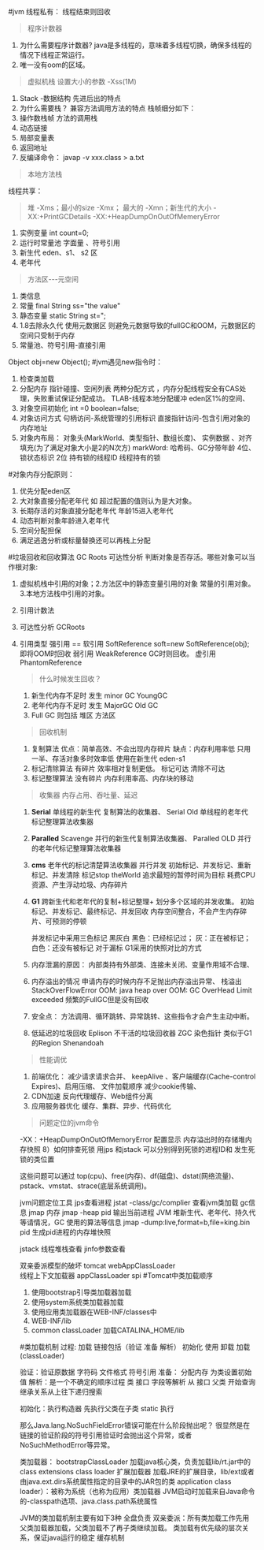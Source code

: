 #jvm
线程私有： 线程结束则回收
>程序计数器
1. 为什么需要程序计数器?
    java是多线程的，意味着多线程切换，确保多线程的情况下线程正常运行。
2. 唯一没有oom的区域。
>虚拟机栈  设置大小的参数 -Xss(1M)
1. Stack -数据结构  先进后出的特点
2. 为什么需要栈？
    兼容方法调用方法的特点 
    栈帧细分如下：
3. 操作数栈帧  方法的调用栈
4. 动态链接
5. 局部变量表
6. 返回地址
7. 反编译命令： javap -v xxx.class > a.txt
>本地方法栈

线程共享：
>堆   -Xms；最小的size  -Xmx； 最大的  -Xmn；新生代的大小  -XX:+PrintGCDetails -XX:+HeapDumpOnOutOfMemeryError
1. 实例变量 int count=0;
2. 运行时常量池   字面量 、符号引用
3. 新生代  eden、s1、 s2 区
4. 老年代 

>方法区---元空间
1. 类信息
2. 常量  final String ss="the value"
3. 静态变量 static String st=";
4. 1.8去除永久代 使用元数据区 则避免元数据导致的fullGC和OOM，元数据区的空间只受制于内存
5. 常量池、符号引用-直接引用

Object obj=new Object(); 
#jvm遇见new指令时：
1. 检查类加载
2. 分配内存   指针碰撞、空闲列表 两种分配方式 ，内存分配线程安全有CAS处理，失败重试保证分配成功。
    TLAB-线程本地分配缓冲 eden区1%的空间、 
3. 对象空间初始化   int =0  boolean=false;  
4. 对象访问方式 句柄访问-系统管理的引用标识  直接指针访问-包含引用对象的内存地址
5. 对象内布局： 对象头(MarkWorld、类型指针、数组长度)、  实例数据    、对齐填充(为了满足对象大小是2的N次方)
    markWord: 哈希码、GC分带年龄 4位、锁状态标识 2位 持有锁的线程ID 线程持有的锁
    
#对象内存分配原则：
1. 优先分配eden区
2. 大对象直接分配老年代  如 超过配置的值则认为是大对象。
3. 长期存活的对象直接分配老年代  年龄15进入老年代
4. 动态判断对象年龄进入老年代
5. 空间分配担保 
6. 满足逃逸分析或标量替换还可以再栈上分配

#垃圾回收和回收算法
GC Roots 可达性分析  判断对象是否存活。哪些对象可以当作根对象:  
1. 虚拟机栈中引用的对象；2.方法区中的静态变量引用的对象  常量的引用对象。  3.本地方法栈中引用的对象。

1. 引用计数法
2. 可达性分析 GCRoots
3. 引用类型
强引用 ==
软引用 SoftReference<Object> soft=new SoftReference(obj);  即将OOM时回收
弱引用 WeakReference   GC时则回收。
虚引用 PhantomReference
>什么时候发生回收？
1. 新生代内存不足时 发生 minor GC  YoungGC
2. 老年代内存不足时 发生 MajorGC   Old GC  
3. Full GC 则包括 堆区 方法区 
> 回收机制
1. 复制算法
    优点：简单高效、不会出现内存碎片   缺点：内存利用率低 只用一半、存活对象多时效率低
    使用在新生代 eden-s1
2. 标记清除算法
   有碎片 效率相对复制更低。 标记可达 清除不可达
3. 标记整理算法
   没有碎片 内存利用率高、内存块的移动
>收集器  内存占用、吞吐量、延迟
 1. **Serial** 单线程的新生代 复制算法的收集器、  Serial Old 单线程的老年代 标记整理算法收集器
 2. **Paralled** Scavenge 并行的新生代复制算法收集器、  Paralled OLD  并行的老年代标记整理算法收集器
 3. **cms** 老年代的标记清楚算法收集器 并行并发
    初始标记、并发标记、重新标记、并发清除   标记stop theWorld  追求最短的暂停时间为目标
    耗费CPU资源、产生浮动垃圾、内存碎片
 4. **G1** 跨新生代和老年代的复制+标记整理+ 划分多个区域的并发收集。 
    初始标记、并发标记、最终标记、并发回收
    内存空间整合，不会产生内存碎片、可预测的停顿 
    
    并发标记中采用三色标记 黑灰白
    黑色：已经标记过； 灰：正在被标记；白色：还没有被标记
    对于漏标 G1采用的快照对比的方式
    
     
 5. 内存泄漏的原因：
    内部类持有外部类、连接未关闭、变量作用域不合理、
 6. 内存溢出的情况
    申请内存的时候内存不足抛出内存溢出异常、
    栈溢出 StackOverFlowError
    OOM: java heap over 
    OOM: GC OverHead Limit exceeded 频繁的FullGC但是没有回收
 7. 安全点： 方法调用、循环跳转、异常跳转、这些指令才会产生主动中断。
 8.  低延迟的垃圾回收
    Eplison 不干活的垃圾回收器
    ZGC  染色指针  类似于G1的Region
    Shenandoah
   

 >性能调优
 1. 前端优化： 减少请求请求合并、  keepAlive 、客户端缓存(Cache-control Expires)、启用压缩、 文件加载顺序
            减少cookie传输、
 2. CDN加速  反向代理缓存、Web组件分离
 3. 应用服务器优化
    缓存、集群、异步、代码优化
    
>问题定位的jvm命令

-XX：+HeapDumpOnOutOfMemoryError  配置显示 内存溢出时的存储堆内存快照
8）如何排查死锁
用jps 和jstack  可以分别得到死锁的进程ID和 发生死锁的类位置   
 
这些问题可以通过 top(cpu)、free(内存)、df(磁盘)、dstat(网络流量)、pstack、vmstat、strace(底层系统调用)。

jvm问题定位工具
jps查看进程
jstat -class/gc/complier 查看jvm类加载 gc信息
jmap 内存  jmap -heap pid 输出当前进程 JVM 堆新生代、老年代、持久代等请情况，GC 使用的算法等信息
jmap -dump:live,format=b,file=king.bin pid  生成pid进程的内存堆快照

jstack 线程堆栈查看
jinfo参数查看

双亲委派模型的破坏
tomcat webAppClassLoader    
线程上下文加载器 appClassLoader 
spi
#Tomcat中类加载顺序
1. 使用bootstrap引导类加载器加载
2. 使用system系统类加载器加载
3. 使用应用类加载器在WEB-INF/classes中
4. WEB-INF/lib
5. common classLoader 加载CATALINA_HOME/lib


#类加载机制 
过程:   加载 链接包括（验证 准备 解析）  初始化  使用 卸载
加载 (classLoader)  

验证：验证原数据 字符码  文件格式 符号引用
准备： 分配内存 为类设置初始值
解析：是一个不确定的顺序过程  类 接口 字段等解析 从 接口 父类 开始查询   继承关系从上往下递归搜索

初始化：执行构造器 先执行父类在子类 static 执行 

那么Java.lang.NoSuchFieldError错误可能在什么阶段抛出呢？
很显然是在链接的验证阶段的符号引用验证时会抛出这个异常，或者NoSuchMethodError等异常。

类加载器：
bootstrapClassLoader   加载java核心类，负责加载lib/rt.jar中的class
extensions class loader 扩展加载器 加载JRE的扩展目录，lib/ext或者由java.ext.dirs系统属性指定的目录中的JAR包的类
application class loader）：被称为系统（也称为应用）类加载器  JVM启动时加载来自Java命令的-classpath选项、java.class.path系统属性

JVM的类加载机制主要有如下3种
全盘负责
双亲委派：所有类加载工作先用父类加载器加载，父类加载不了再子类继续加载。
类加载有优先级的层次关系，保证java运行的稳定
缓存机制
 
    











